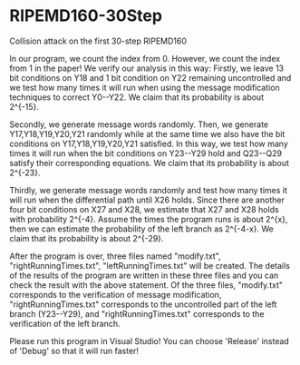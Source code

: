 # RIPEMD160-30Step
Collision attack on the first 30-step RIPEMD160

In our program, we count the index from 0. However, we count the index from 1 in the paper!
We verify our analysis in this way:
Firstly, we leave 13 bit conditions on Y18 and 1 bit condition on Y22 remaining uncontrolled and we test how many times 
it will run when using the message modification techniques to correct Y0--Y22. We claim that its probability is about 2^{-15}.

Secondly, we generate message words randomly. Then, we generate Y17,Y18,Y19,Y20,Y21 randomly while
at the same time we also have the bit conditions on Y17,Y18,Y19,Y20,Y21 satisfied. In this way, we test how many times it 
will run when the bit conditions on Y23--Y29 hold and Q23--Q29 satisfy their corresponding equations. We claim that its 
probability is about 2^{-23}.

Thirdly, we generate message words randomly and test how many times it will run when the differential path until X26 holds. 
Since there are another four bit conditions on X27 and X28, we estimate that X27 and X28 holds with probability 2^{-4}.
Assume the times the program runs is about 2^{x}, then we can estimate the probability of the left branch as 2^{-4-x}.
We claim that its probability is about 2^{-29}.

After the program is over, three files named "modify.txt", "rightRunningTimes.txt", "leftRunningTimes.txt" will be created.
The details of the results of the program are written in these three files and you can check the result with the above statement.
Of the three files, "modify.txt" corresponds to the verification of message modification, "rightRunningTimes.txt" corresponds
to the uncontrolled part of the left branch (Y23--Y29), and "rightRunningTimes.txt" corresponds to the verification of the left branch.

Please run this program in Visual Studio! You can choose 'Release' instead of 'Debug' so that it will run faster!
